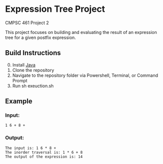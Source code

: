 # Expression Tree Project
CMPSC 461 Project 2

This project focuses on building and evaluating the result of an expression tree for a given postfix expression.

## Build Instructions
0. Install [Java](https://www.java.com/en/)
1. Clone the repository
2. Navigate to the repository folder via Powershell, Terminal, or Command Prompt
3. Run sh exeuction.sh

## Example

### Input:
```
1 6 + 8 +
```

### Output:
```
The input is: 1 6 * 8 +
The inorder traversal is: 1 * 6 + 8
The output of the expression is: 14
```

